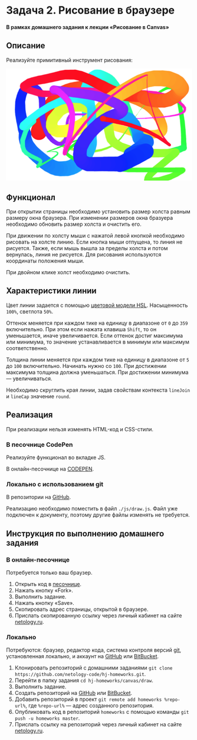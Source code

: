 # Задача 2. Рисование в браузере

#### В рамках домашнего задания к лекции «Рисование в Canvas»

## Описание

Реализуйте примитивный инструмент рисования:

![Холст](./res/preview.png)

## Функционал

При открытии страницы необходимо установить размер холста равным размеру окна браузера. При изменении размеров окна бразуера необходимо обновить размер холста и очистить его.

При движении по холсту мыши с нажатой левой кнопкой необходимо рисовать на холсте линию. Если кнопка мыши отпущена, то линия не рисуется. Также, если мышь вышла за пределы холста и потом вернулась, линия не рисуется. Для рисования используются координаты положения мыши.

При двойном клике холст необходимо очистить.

## Характеристики линии

Цвет линии задается с помощью [цветовой модели HSL](https://ru.wikipedia.org/wiki/HSL). Насыщенность `100%`, светлота `50%`.

Оттенок меняется при каждом тике на единицу в диапазоне от `0` до `359` включительно. При этом если нажата клавиша `Shift`, то он уменьшается, иначе увеличивается. Если оттенок достиг максимума или минимума, то значение устанавливается в минимум или максимум соответственно.

Толщина линии меняется при каждом тике на единицу в диапазоне от `5` до `100` включительно. Начинать нужно со `100`. При достижении максимума толщина должна уменьшаться. При достижении минимума — увеличиваться.

Необходимо скруглить края линии, задав свойствам контекста `lineJoin` и `lineCap` значение `round`.

## Реализация

При реализации нельзя изменять HTML-код и CSS-стили.

### В песочнице CodePen

Реализуйте функционал во вкладке JS.

В онлайн-песочнице на [CODEPEN](https://codepen.io/dfitiskin/pen/OjOwqZ).

### Локально с использованием git

В репозитории на [GitHub](https://github.com/netology-code/hj-homeworks/tree/master/canvas/draw).

Реализацию необходимо поместить в файл `./js/draw.js`. Файл уже подключен к документу, поэтому другие файлы изменять не требуется.

## Инструкция по выполнению домашнего задания

### В онлайн-песочнице

Потребуется только ваш браузер.

1. Открыть код в [песочнице](https://codepen.io/dfitiskin/pen/OjOwqZ).
2. Нажать кнопку «Fork».
3. Выполнить задание.
4. Нажать кнопку «Save».
5. Скопировать адрес страницы, открытой в браузере.
6. Прислать скопированную ссылку через личный кабинет на сайте [netology.ru](http://netology.ru/).    

### Локально

Потребуются: браузер, редактор кода, система контроля версий [git](https://git-scm.com), установленная локально, и аккаунт на [GitHub](https://github.com/) или [BitBucket](https://bitbucket.org/).

1. Клонировать репозиторий с домашними заданиями `git clone https://github.com/netology-code/hj-homeworks.git`.
2. Перейти в папку задания `cd hj-homeworks/canvas/draw`.
3. Выполнить задание.
4. Создать репозиторий на [GitHub](https://github.com/) или [BitBucket](https://bitbucket.org/).
5. Добавить репозиторий в проект `git remote add homeworks %repo-url%`, где `%repo-url%` — адрес созданного репозитория.
6. Опубликовать код в репозиторий `homeworks` с помощью команды `git push -u homeworks master`.
7. Прислать ссылку на репозиторий через личный кабинет на сайте [netology.ru](http://netology.ru/).
